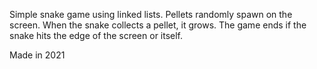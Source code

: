 Simple snake game using linked lists. Pellets randomly spawn on the screen. When the snake collects a pellet, it grows.
The game ends if the snake hits the edge of the screen or itself.

Made in 2021
